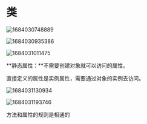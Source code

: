# 类

![1684030748889](D:\Typora\user-image\1684030748889.png)

![1684030935386](D:\Typora\user-image\1684030935386.png)

![1684031011475](D:\Typora\user-image\1684031011475.png)

**静态属性：**不需要创建对象就可以访问的属性。

直接定义的属性是实例属性，需要通过对象的实例去访问。

![1684031130934](D:\Typora\user-image\1684031130934.png)

![1684031193746](D:\Typora\user-image\1684031193746.png)

方法和属性的规则是相通的

